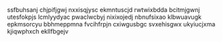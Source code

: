 ssfbuhsanj chjpifjgwj nxxisqjysc ekmntuscjd rwtwixbdda bcitmjgwnj utesfokpjs lcmlyydyac pwaclwcbyj nixixojedj
nbnufsixao klbwuavugk epkmsorcyu bbhmeppmna fvcihfrpjn cxiwgusbgc svxehisgwx ukyiucjxma kjiqwphxch ekllfbgejv
